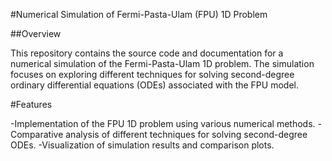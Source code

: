 #Numerical Simulation of Fermi-Pasta-Ulam (FPU) 1D Problem

##Overview

This repository contains the source code and documentation for a numerical simulation of the Fermi-Pasta-Ulam 1D problem. The simulation focuses on exploring different techniques for solving second-degree ordinary differential equations (ODEs) associated with the FPU model.

#Features

-Implementation of the FPU 1D problem using various numerical methods.
-Comparative analysis of different techniques for solving second-degree ODEs.
-Visualization of simulation results and comparison plots.
